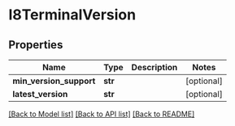 # I8TerminalVersion

## Properties
Name | Type | Description | Notes
------------ | ------------- | ------------- | -------------
**min_version_support** | **str** |  | [optional] 
**latest_version** | **str** |  | [optional] 

[[Back to Model list]](../README.md#documentation-for-models) [[Back to API list]](../README.md#documentation-for-api-endpoints) [[Back to README]](../README.md)

